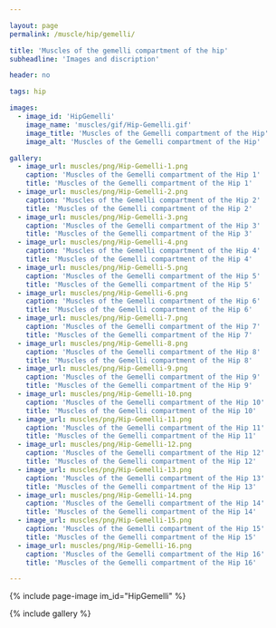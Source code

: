 ```yaml
---

layout: page
permalink: /muscle/hip/gemelli/

title: 'Muscles of the gemelli compartment of the hip'
subheadline: 'Images and discription'

header: no

tags: hip

images:
  - image_id: 'HipGemelli'
    image_name: 'muscles/gif/Hip-Gemelli.gif'
    image_title: 'Muscles of the Gemelli compartment of the Hip'
    image_alt: 'Muscles of the Gemelli compartment of the Hip' 

gallery:
  - image_url: muscles/png/Hip-Gemelli-1.png
    caption: 'Muscles of the Gemelli compartment of the Hip 1'
    title: 'Muscles of the Gemelli compartment of the Hip 1'
  - image_url: muscles/png/Hip-Gemelli-2.png
    caption: 'Muscles of the Gemelli compartment of the Hip 2'
    title: 'Muscles of the Gemelli compartment of the Hip 2'
  - image_url: muscles/png/Hip-Gemelli-3.png
    caption: 'Muscles of the Gemelli compartment of the Hip 3'
    title: 'Muscles of the Gemelli compartment of the Hip 3'
  - image_url: muscles/png/Hip-Gemelli-4.png
    caption: 'Muscles of the Gemelli compartment of the Hip 4'
    title: 'Muscles of the Gemelli compartment of the Hip 4'
  - image_url: muscles/png/Hip-Gemelli-5.png
    caption: 'Muscles of the Gemelli compartment of the Hip 5'
    title: 'Muscles of the Gemelli compartment of the Hip 5'
  - image_url: muscles/png/Hip-Gemelli-6.png
    caption: 'Muscles of the Gemelli compartment of the Hip 6'
    title: 'Muscles of the Gemelli compartment of the Hip 6'
  - image_url: muscles/png/Hip-Gemelli-7.png
    caption: 'Muscles of the Gemelli compartment of the Hip 7'
    title: 'Muscles of the Gemelli compartment of the Hip 7'
  - image_url: muscles/png/Hip-Gemelli-8.png
    caption: 'Muscles of the Gemelli compartment of the Hip 8'
    title: 'Muscles of the Gemelli compartment of the Hip 8'
  - image_url: muscles/png/Hip-Gemelli-9.png
    caption: 'Muscles of the Gemelli compartment of the Hip 9'
    title: 'Muscles of the Gemelli compartment of the Hip 9'
  - image_url: muscles/png/Hip-Gemelli-10.png
    caption: 'Muscles of the Gemelli compartment of the Hip 10'
    title: 'Muscles of the Gemelli compartment of the Hip 10'
  - image_url: muscles/png/Hip-Gemelli-11.png
    caption: 'Muscles of the Gemelli compartment of the Hip 11'
    title: 'Muscles of the Gemelli compartment of the Hip 11'
  - image_url: muscles/png/Hip-Gemelli-12.png
    caption: 'Muscles of the Gemelli compartment of the Hip 12'
    title: 'Muscles of the Gemelli compartment of the Hip 12'
  - image_url: muscles/png/Hip-Gemelli-13.png
    caption: 'Muscles of the Gemelli compartment of the Hip 13'
    title: 'Muscles of the Gemelli compartment of the Hip 13'
  - image_url: muscles/png/Hip-Gemelli-14.png
    caption: 'Muscles of the Gemelli compartment of the Hip 14'
    title: 'Muscles of the Gemelli compartment of the Hip 14'
  - image_url: muscles/png/Hip-Gemelli-15.png
    caption: 'Muscles of the Gemelli compartment of the Hip 15'
    title: 'Muscles of the Gemelli compartment of the Hip 15'
  - image_url: muscles/png/Hip-Gemelli-16.png
    caption: 'Muscles of the Gemelli compartment of the Hip 16'
    title: 'Muscles of the Gemelli compartment of the Hip 16'

---
```


{% include page-image im_id="HipGemelli" %}

{% include gallery %}